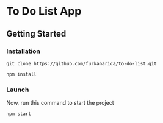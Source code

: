 # To Do List App
## Getting Started
### Installation
```
git clone https://github.com/furkanarica/to-do-list.git
```
```
npm install
```
### Launch
Now, run this command to start the project
```
npm start
```


